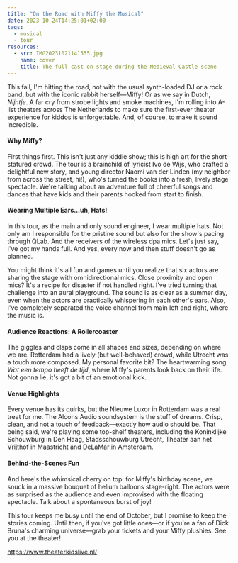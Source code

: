 ```yaml
---
title: "On the Road with Miffy the Musical"
date: 2023-10-24T14:25:01+02:00
tags:
  - musical
  - tour
resources:
  - src: IMG20231021141555.jpg
    name: cover
    title: The full cast on stage during the Medieval Castle scene
---
```

This fall, I'm hitting the road, not with the usual synth-loaded DJ or a rock band, but with the iconic rabbit herself—Miffy! Or as we say in Dutch, _Nijntje_. A far cry from strobe lights and smoke machines, I'm rolling into A-list theaters across The Netherlands to make sure the first-ever theater experience for kiddos is unforgettable. And, of course, to make it sound incredible.

<!--more-->

#### Why Miffy?

First things first. This isn't just any kiddie show; this is high art for the short-statured crowd. The tour is a brainchild of lyricist Ivo de Wijs, who crafted a delightful new story, and young director Naomi van der Linden (my neighbor from across the street, hi!), who's turned the books into a fresh, lively stage spectacle. We're talking about an adventure full of cheerful songs and dances that have kids and their parents hooked from start to finish.

#### Wearing Multiple Ears...uh, Hats!

In this tour, as the main and only sound engineer, I wear multiple hats. Not only am I responsible for the pristine sound but also for the show's pacing through QLab. And the receivers of the wireless dpa mics. Let's just say, I've got my hands full. And yes, every now and then stuff doesn't go as planned.

You might think it's all fun and games until you realize that six actors are sharing the stage with omnidirectional mics. Close proximity and open mics? It's a recipe for disaster if not handled right. I've tried turning that challenge into an aural playground. The sound is as clear as a summer day, even when the actors are practically whispering in each other's ears. Also, I've completely separated the voice channel from main left and right, where the music is.

#### Audience Reactions: A Rollercoaster

The giggles and claps come in all shapes and sizes, depending on where we are. Rotterdam had a lively (but well-behaved) crowd, while Utrecht was a touch more composed. My personal favorite bit? The heartwarming song _Wat een tempo heeft de tijd_, where Miffy's parents look back on their life. Not gonna lie, it's got a bit of an emotional kick.

#### Venue Highlights

Every venue has its quirks, but the Nieuwe Luxor in Rotterdam was a real treat for me. The Alcons Audio soundsystem is the stuff of dreams. Crisp, clean, and not a touch of feedback—exactly how audio should be. That being said, we're playing some top-shelf theaters, including the Koninklijke Schouwburg in Den Haag, Stadsschouwburg Utrecht, Theater aan het Vrijthof in Maastricht and DeLaMar in Amsterdam.

#### Behind-the-Scenes Fun

And here's the whimsical cherry on top: for Miffy's birthday scene, we snuck in a massive bouquet of helium balloons stage-right. The actors were as surprised as the audience and even improvised with the floating spectacle. Talk about a spontaneous burst of joy!

This tour keeps me busy until the end of October, but I promise to keep the stories coming. Until then, if you've got little ones—or if you're a fan of Dick Bruna's charming universe—grab your tickets and your Miffy plushies. See you at the theater!

<https://www.theaterkidslive.nl/>

